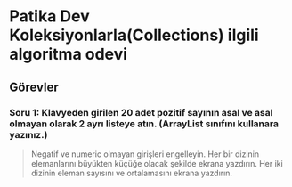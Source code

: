 # Patika Dev Koleksiyonlarla(Collections) ilgili algoritma odevi
## Görevler
### Soru 1: Klavyeden girilen 20 adet pozitif sayının asal ve asal olmayan olarak 2 ayrı listeye atın. (ArrayList sınıfını kullanara yazınız.)

> Negatif ve numeric olmayan girişleri engelleyin.
> Her bir dizinin elemanlarını büyükten küçüğe olacak şekilde ekrana yazdırın.
> Her iki dizinin eleman sayısını ve ortalamasını ekrana yazdırın.
